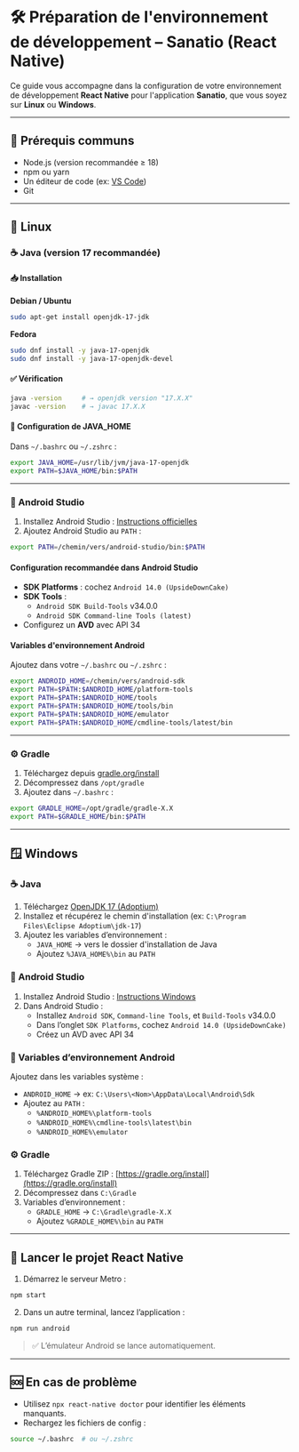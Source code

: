 
# 🛠️ Préparation de l'environnement de développement – Sanatio (React Native)

Ce guide vous accompagne dans la configuration de votre environnement de développement **React Native** pour l'application **Sanatio**, que vous soyez sur **Linux** ou **Windows**.

---

## 🔗 Prérequis communs

- Node.js (version recommandée ≥ 18)
- npm ou yarn
- Un éditeur de code (ex: [VS Code](https://code.visualstudio.com/))
- Git

---

## 🐧 Linux

### ☕ Java (version 17 recommandée)

#### 📥 Installation

**Debian / Ubuntu**
```bash
sudo apt-get install openjdk-17-jdk
```

**Fedora**
```bash
sudo dnf install -y java-17-openjdk
sudo dnf install -y java-17-openjdk-devel
```

#### ✅ Vérification
```bash
java -version     # → openjdk version "17.X.X"
javac -version    # → javac 17.X.X
```

#### 🔄 Configuration de JAVA_HOME

Dans `~/.bashrc` ou `~/.zshrc` :
```bash
export JAVA_HOME=/usr/lib/jvm/java-17-openjdk
export PATH=$JAVA_HOME/bin:$PATH
```

---

### 📱 Android Studio

1. Installez Android Studio : [Instructions officielles](https://developer.android.com/studio/install#linux)
2. Ajoutez Android Studio au `PATH` :
```bash
export PATH=/chemin/vers/android-studio/bin:$PATH
```

#### Configuration recommandée dans Android Studio

- **SDK Platforms** : cochez `Android 14.0 (UpsideDownCake)`
- **SDK Tools** :
  - `Android SDK Build-Tools` v34.0.0
  - `Android SDK Command-line Tools (latest)`
- Configurez un **AVD** avec API 34

#### Variables d'environnement Android

Ajoutez dans votre `~/.bashrc` ou `~/.zshrc` :

```bash
export ANDROID_HOME=/chemin/vers/android-sdk
export PATH=$PATH:$ANDROID_HOME/platform-tools
export PATH=$PATH:$ANDROID_HOME/tools
export PATH=$PATH:$ANDROID_HOME/tools/bin
export PATH=$PATH:$ANDROID_HOME/emulator
export PATH=$PATH:$ANDROID_HOME/cmdline-tools/latest/bin
```

---

### ⚙️ Gradle

1. Téléchargez depuis [gradle.org/install](https://gradle.org/install/)
2. Décompressez dans `/opt/gradle`
3. Ajoutez dans `~/.bashrc` :
```bash
export GRADLE_HOME=/opt/gradle/gradle-X.X
export PATH=$GRADLE_HOME/bin:$PATH
```

---

## 🪟 Windows

### ☕ Java

1. Téléchargez [OpenJDK 17 (Adoptium)](https://adoptium.net/fr/temurin/releases/?version=17)
2. Installez et récupérez le chemin d'installation (ex: `C:\Program Files\Eclipse Adoptium\jdk-17`)
3. Ajoutez les variables d’environnement :
   - `JAVA_HOME` → vers le dossier d'installation de Java
   - Ajoutez `%JAVA_HOME%\bin` au `PATH`

### 📱 Android Studio

1. Installez Android Studio : [Instructions Windows](https://developer.android.com/studio/install)
2. Dans Android Studio :
   - Installez `Android SDK`, `Command-line Tools`, et `Build-Tools` v34.0.0
   - Dans l’onglet `SDK Platforms`, cochez `Android 14.0 (UpsideDownCake)`
   - Créez un AVD avec API 34

### 🧭 Variables d’environnement Android

Ajoutez dans les variables système :
- `ANDROID_HOME` → ex: `C:\Users\<Nom>\AppData\Local\Android\Sdk`
- Ajoutez au `PATH` :
  - `%ANDROID_HOME%\platform-tools`
  - `%ANDROID_HOME%\cmdline-tools\latest\bin`
  - `%ANDROID_HOME%\emulator`

### ⚙️ Gradle

1. Téléchargez Gradle ZIP : [https://gradle.org/install](https://gradle.org/install)
2. Décompressez dans `C:\Gradle`
3. Variables d’environnement :
   - `GRADLE_HOME` → `C:\Gradle\gradle-X.X`
   - Ajoutez `%GRADLE_HOME%\bin` au `PATH`

---

## 🚀 Lancer le projet React Native

1. Démarrez le serveur Metro :
```bash
npm start
```
2. Dans un autre terminal, lancez l’application :
```bash
npm run android
```
> ✅ L’émulateur Android se lance automatiquement.

---

## 🆘 En cas de problème

- Utilisez `npx react-native doctor` pour identifier les éléments manquants.
- Rechargez les fichiers de config :
```bash
source ~/.bashrc  # ou ~/.zshrc
```
